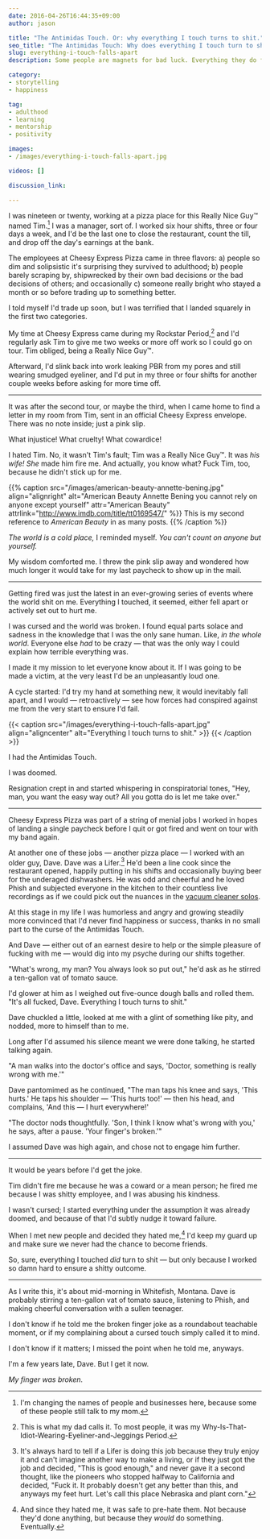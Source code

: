 ```yaml
---
date: 2016-04-26T16:44:35+09:00
author: jason

title: "The Antimidas Touch. Or: why everything I touch turns to shit."
seo_title: "The Antimidas Touch: Why does everything I touch turn to shit?"
slug: everything-i-touch-falls-apart
description: Some people are magnets for bad luck. Everything they do falls apart, and nothing ever goes their way. The universe just has it in for them...or does it?

category:
- storytelling
- happiness

tag:
- adulthood
- learning
- mentorship
- positivity

images:
- /images/everything-i-touch-falls-apart.jpg

videos: []

discussion_link:

---
```

I was nineteen or twenty, working at a pizza place for this Really Nice Guy™ named Tim.[^disclaimer] I was a manager, sort of. I worked six hour shifts, three or four days a week, and I'd be the last one to close the restaurant, count the till, and drop off the day's earnings at the bank.

[^disclaimer]:
    I'm changing the names of people and businesses here, because some of these people still talk to my mom.

The employees at Cheesy Express Pizza came in three flavors: a) people so dim and solipsistic it's surprising they survived to adulthood; b) people barely scraping by, shipwrecked by their own bad decisions or the bad decisions of others; and occasionally c) someone really bright who stayed a month or so before trading up to something better.

I told myself I'd trade up soon, but I was terrified that I landed squarely in the first two categories.

My time at Cheesy Express came during my Rockstar Period,[^rockstar] and I'd regularly ask Tim to give me two weeks or more off work so I could go on tour. Tim obliged, being a Really Nice Guy™.

[^rockstar]:
    This is what my dad calls it. To most people, it was my Why-Is-That-Idiot-Wearing-Eyeliner-and-Jeggings Period.

Afterward, I'd slink back into work leaking PBR from my pores and still wearing smudged eyeliner, and I'd put in my three or four shifts for another couple weeks before asking for more time off.

---

It was after the second tour, or maybe the third, when I came home to find a letter in my room from Tim, sent in an official Cheesy Express envelope. There was no note inside; just a pink slip.

What injustice! What cruelty! What cowardice!

I hated Tim. No, it wasn't Tim's fault; Tim was a Really Nice Guy™. It was _his wife!_ _She_ made him fire me. And actually, you know what? Fuck Tim, too, because he didn't stick up for me.

{{% caption src="/images/american-beauty-annette-bening.jpg"
            align="alignright"
            alt="American Beauty Annette Bening you cannot rely on anyone except yourself"
            attr="American Beauty"
            attrlink="http://www.imdb.com/title/tt0169547/" %}}
  This is my second reference to _American Beauty_ in as many posts.
{{% /caption %}}

_The world is a cold place,_ I reminded myself. _You can't count on anyone but yourself._

My wisdom comforted me. I threw the pink slip away and wondered how much longer it would take for my last paycheck to show up in the mail.

---

Getting fired was just the latest in an ever-growing series of events where the world shit on me. Everything I touched, it seemed, either fell apart or actively set out to hurt me.

I was cursed and the world was broken. I found equal parts solace and sadness in the knowledge that I was the only sane human. Like, _in the whole world_. Everyone else _had_ to be crazy — that was the only way I could explain how terrible everything was.

I made it my mission to let everyone know about it. If I was going to be made a victim, at the very least I'd be an unpleasantly loud one.

A cycle started: I'd try my hand at something new, it would inevitably fall apart, and I would — retroactively — see how forces had conspired against me from the very start to ensure I'd fail.

{{< caption src="/images/everything-i-touch-falls-apart.jpg"
            align="aligncenter"
            alt="Everything I touch turns to shit." >}}
{{< /caption >}}

I had the Antimidas Touch.

I was doomed.

Resignation crept in and started whispering in conspiratorial tones, "Hey, man, you want the easy way out? All you gotta do is let me take over."

---

Cheesy Express Pizza was part of a string of menial jobs I worked in hopes of landing a single paycheck before I quit or got fired and went on tour with my band again.

At another one of these jobs — another pizza place — I worked with an older guy, Dave. Dave was a Lifer.[^lifer] He'd been a line cook since the restaurant opened, happily putting in his shifts and occasionally buying beer for the underaged dishwashers. He was odd and cheerful and he loved Phish and subjected everyone in the kitchen to their countless live recordings as if we could pick out the nuances in the [vacuum cleaner solos](https://youtu.be/1v4dIZNXfsE).

[^lifer]:
    It's always hard to tell if a Lifer is doing this job because they truly enjoy it and can't imagine another way to make a living, or if they just got the job and decided, "This is good enough," and never gave it a second thought, like the pioneers who stopped halfway to California and decided, "Fuck it. It probably doesn't get any better than this, and anyways my feet hurt. Let's call this place Nebraska and plant corn."

At this stage in my life I was humorless and angry and growing steadily more convinced that I'd never find happiness or success, thanks in no small part to the curse of the Antimidas Touch.

And Dave — either out of an earnest desire to help or the simple pleasure of fucking with me — would dig into my psyche during our shifts together.

"What's wrong, my man? You always look so put out," he'd ask as he stirred a ten-gallon vat of tomato sauce.

I'd glower at him as I weighed out five-ounce dough balls and rolled them. "It's all fucked, Dave. Everything I touch turns to shit."

Dave chuckled a little, looked at me with a glint of something like pity, and nodded, more to himself than to me.

Long after I'd assumed his silence meant we were done talking, he started talking again.

"A man walks into the doctor's office and says, 'Doctor, something is really wrong with me.'"

Dave pantomimed as he continued, "The man taps his knee and says, 'This hurts.' He taps his shoulder — 'This hurts too!' — then his head, and complains, 'And this — I hurt everywhere!'

"The doctor nods thoughtfully. 'Son, I think I know what's wrong with you,' he says, after a pause. 'Your finger's broken.'"

I assumed Dave was high again, and chose not to engage him further.

---

It would be years before I'd get the joke.

Tim didn't fire me because he was a coward or a mean person; he fired me because I was shitty employee, and I was abusing his kindness.

I wasn't cursed; I started everything under the assumption it was already doomed, and because of that I'd subtly nudge it toward failure.

When I met new people and decided they hated me,[^new-people] I'd keep my guard up and make sure we never had the chance to become friends.

[^new-people]:
    And since they hated me, it was safe to pre-hate them. Not because they'd done anything, but because they _would_ do something. Eventually.

So, sure, everything I touched _did_ turn to shit — but only because I worked so damn hard to ensure a shitty outcome.

---

As I write this, it's about mid-morning in Whitefish, Montana. Dave is probably stirring a ten-gallon vat of tomato sauce, listening to Phish, and making cheerful conversation with a sullen teenager.

I don't know if he told me the broken finger joke as a roundabout teachable moment, or if my complaining about a cursed touch simply called it to mind.

I don't know if it matters; I missed the point when he told me, anyways.

I'm a few years late, Dave. But I get it now.

*My finger was broken.*
